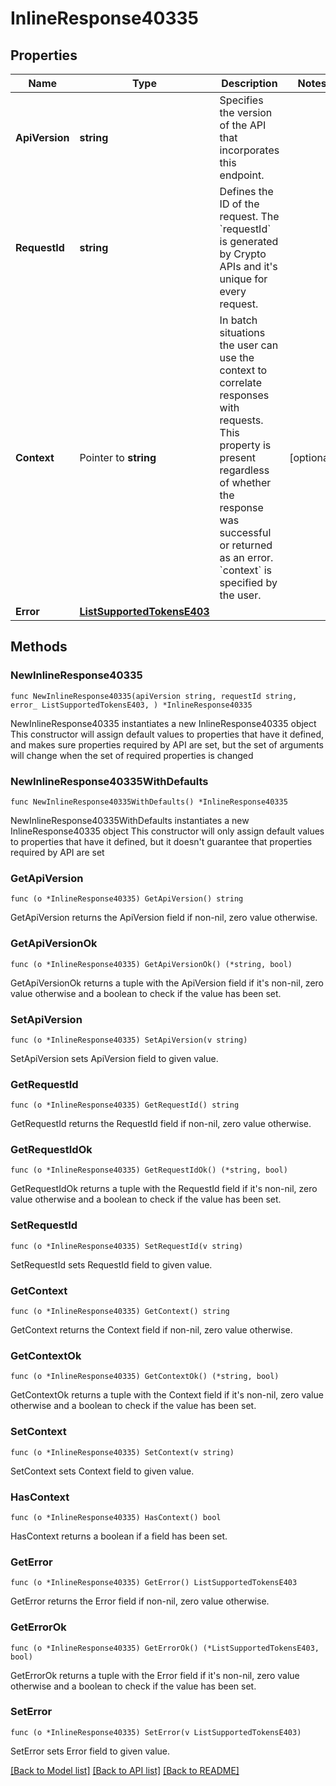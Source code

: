 # InlineResponse40335

## Properties

Name | Type | Description | Notes
------------ | ------------- | ------------- | -------------
**ApiVersion** | **string** | Specifies the version of the API that incorporates this endpoint. | 
**RequestId** | **string** | Defines the ID of the request. The &#x60;requestId&#x60; is generated by Crypto APIs and it&#39;s unique for every request. | 
**Context** | Pointer to **string** | In batch situations the user can use the context to correlate responses with requests. This property is present regardless of whether the response was successful or returned as an error. &#x60;context&#x60; is specified by the user. | [optional] 
**Error** | [**ListSupportedTokensE403**](ListSupportedTokensE403.md) |  | 

## Methods

### NewInlineResponse40335

`func NewInlineResponse40335(apiVersion string, requestId string, error_ ListSupportedTokensE403, ) *InlineResponse40335`

NewInlineResponse40335 instantiates a new InlineResponse40335 object
This constructor will assign default values to properties that have it defined,
and makes sure properties required by API are set, but the set of arguments
will change when the set of required properties is changed

### NewInlineResponse40335WithDefaults

`func NewInlineResponse40335WithDefaults() *InlineResponse40335`

NewInlineResponse40335WithDefaults instantiates a new InlineResponse40335 object
This constructor will only assign default values to properties that have it defined,
but it doesn't guarantee that properties required by API are set

### GetApiVersion

`func (o *InlineResponse40335) GetApiVersion() string`

GetApiVersion returns the ApiVersion field if non-nil, zero value otherwise.

### GetApiVersionOk

`func (o *InlineResponse40335) GetApiVersionOk() (*string, bool)`

GetApiVersionOk returns a tuple with the ApiVersion field if it's non-nil, zero value otherwise
and a boolean to check if the value has been set.

### SetApiVersion

`func (o *InlineResponse40335) SetApiVersion(v string)`

SetApiVersion sets ApiVersion field to given value.


### GetRequestId

`func (o *InlineResponse40335) GetRequestId() string`

GetRequestId returns the RequestId field if non-nil, zero value otherwise.

### GetRequestIdOk

`func (o *InlineResponse40335) GetRequestIdOk() (*string, bool)`

GetRequestIdOk returns a tuple with the RequestId field if it's non-nil, zero value otherwise
and a boolean to check if the value has been set.

### SetRequestId

`func (o *InlineResponse40335) SetRequestId(v string)`

SetRequestId sets RequestId field to given value.


### GetContext

`func (o *InlineResponse40335) GetContext() string`

GetContext returns the Context field if non-nil, zero value otherwise.

### GetContextOk

`func (o *InlineResponse40335) GetContextOk() (*string, bool)`

GetContextOk returns a tuple with the Context field if it's non-nil, zero value otherwise
and a boolean to check if the value has been set.

### SetContext

`func (o *InlineResponse40335) SetContext(v string)`

SetContext sets Context field to given value.

### HasContext

`func (o *InlineResponse40335) HasContext() bool`

HasContext returns a boolean if a field has been set.

### GetError

`func (o *InlineResponse40335) GetError() ListSupportedTokensE403`

GetError returns the Error field if non-nil, zero value otherwise.

### GetErrorOk

`func (o *InlineResponse40335) GetErrorOk() (*ListSupportedTokensE403, bool)`

GetErrorOk returns a tuple with the Error field if it's non-nil, zero value otherwise
and a boolean to check if the value has been set.

### SetError

`func (o *InlineResponse40335) SetError(v ListSupportedTokensE403)`

SetError sets Error field to given value.



[[Back to Model list]](../README.md#documentation-for-models) [[Back to API list]](../README.md#documentation-for-api-endpoints) [[Back to README]](../README.md)


